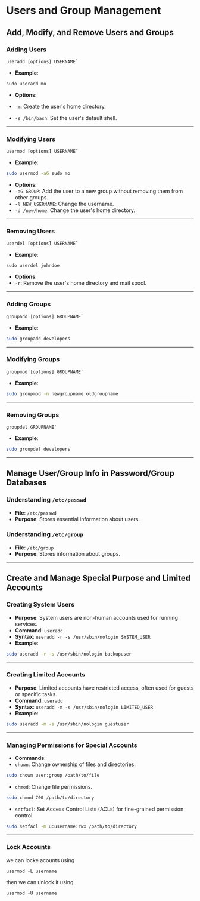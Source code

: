 # Users and Group Management

## Add, Modify, and Remove Users and Groups

### Adding Users

``` 
useradd [options] USERNAME`
```

- **Example**:
```
sudo useradd mo
```
- **Options**:

- `-m`: Create the user's home directory.
- `-s /bin/bash`: Set the user's default shell.


---

### Modifying Users

```
usermod [options] USERNAME`
```

- **Example**:
```bash
sudo usermod -aG sudo mo
```

- **Options**:
- `-aG GROUP`: Add the user to a new group without removing them from other groups.
- `-l NEW_USERNAME`: Change the username.
- `-d /new/home`: Change the user's home directory.


---


### Removing Users

```
userdel [options] USERNAME`
```

- **Example**:
```
sudo userdel johndoe
```

- **Options**:
- `-r`: Remove the user's home directory and mail spool.

---

### Adding Groups

```
groupadd [options] GROUPNAME`
```

- **Example**:
```bash
sudo groupadd developers
```
---

### Modifying Groups

```
groupmod [options] GROUPNAME`
```

- **Example**:
```bash
sudo groupmod -n newgroupname oldgroupname
```

---


### Removing Groups

```
groupdel GROUPNAME`
```
- **Example**:
```bash
sudo groupdel developers
```


---



## Manage User/Group Info in Password/Group Databases

### Understanding `/etc/passwd`

- **File**: `/etc/passwd`
- **Purpose**: Stores essential information about users.

### Understanding `/etc/group`

- **File**: `/etc/group`
- **Purpose**: Stores information about groups.


---


## Create and Manage Special Purpose and Limited Accounts

### Creating System Users

- **Purpose**: System users are non-human accounts used for running services.
- **Command**: `useradd`
- **Syntax**: `useradd -r -s /usr/sbin/nologin SYSTEM_USER`
- **Example**:

```bash
sudo useradd -r -s /usr/sbin/nologin backupuser
```

---

### Creating Limited Accounts

- **Purpose**: Limited accounts have restricted access, often used for guests or specific tasks.
- **Command**: `useradd`
- **Syntax**: `useradd -m -s /usr/sbin/nologin LIMITED_USER`
- **Example**:

```bash
sudo useradd -m -s /usr/sbin/nologin guestuser
```



---



### Managing Permissions for Special Accounts

- **Commands**:
- `chown`: Change ownership of files and directories.
```bash
sudo chown user:group /path/to/file
```
- `chmod`: Change file permissions.
```bash
sudo chmod 700 /path/to/directory
```
- `setfacl`: Set Access Control Lists (ACLs) for fine-grained permission control.
```bash
sudo setfacl -m u:username:rwx /path/to/directory
```

---

### Lock Accounts

we can locke acounts using

```
usermod -L username
```

then we can unlock it using 


```
usermod -U username
```



